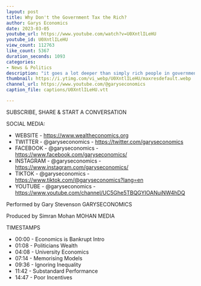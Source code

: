 ```yaml
---
layout: post
title: Why Don't the Government Tax the Rich?
author: Garys Economics
date: 2023-03-05
youtube_url: https://www.youtube.com/watch?v=U0XntlILeHU
youtube_id: U0XntlILeHU
view_count: 112763
like_count: 5367
duration_seconds: 1093
categories:
- News & Politics
description: "it goes a lot deeper than simply rich people in government who don't give a ****, there is a problem of our Economic Institutions are intellectually bankrupt and that sounds extreme but listen I've got a degree from LSE, I've got a degree from Oxford, I've worked, I've been in think tanks, I've been in the City, I've been in Economics for 18 years now in many different spaces my honest opinion is that economics is intellectually bankrupt as a discipline"
thumbnail: https://i.ytimg.com/vi_webp/U0XntlILeHU/maxresdefault.webp
channel_url: https://www.youtube.com/@garyseconomics
caption_file: captions/U0XntlILeHU.vtt

---
```


SUBSCRIBE, SHARE & START A CONVERSATION


SOCIAL MEDIA:
- WEBSITE - https://www.wealtheconomics.org
- TWITTER - @garyseconomics - https://twitter.com/garyseconomics
- FACEBOOK - @garyseconomics - https://www.facebook.com/garyseconomics/
- INSTAGRAM - @garyseconomics - https://www.instagram.com/garyseconomics/
- TIKTOK - @garyseconomics - https://www.tiktok.com/@garyseconomics?lang=en
- YOUTUBE - @garyseconomics - https://www.youtube.com/channel/UC5Ghe5TBQGYIOANuiNW4hDQ


Performed by Gary Stevenson
GARYSECONOMICS


Produced by Simran Mohan
MOHAN MEDIA


TIMESTAMPS
- 00:00 - Economics is Bankrupt Intro
- 01:08 - Politicians Wealth
- 04:08 - University Economics
- 07:14 - Memorising Models
- 09:36 - Ignoring Inequality
- 11:42 - Substandard Performance
- 14:47 - Poor Incentives

